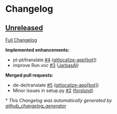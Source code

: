 # Changelog

## [Unreleased](https://github.com/OpenVoiceOS/ovos-skill-cmd/tree/HEAD)

[Full Changelog](https://github.com/OpenVoiceOS/ovos-skill-cmd/compare/44dc7aea48ecf015eeb74baab7d20511351d34c7...HEAD)

**Implemented enhancements:**

- pt-pt/translate [\#4](https://github.com/OpenVoiceOS/ovos-skill-cmd/pull/4) ([gitlocalize-app[bot]](https://github.com/apps/gitlocalize-app))
- improve Run.voc [\#3](https://github.com/OpenVoiceOS/ovos-skill-cmd/pull/3) ([JarbasAl](https://github.com/JarbasAl))

**Merged pull requests:**

- de-de/translate [\#5](https://github.com/OpenVoiceOS/ovos-skill-cmd/pull/5) ([gitlocalize-app[bot]](https://github.com/apps/gitlocalize-app))
- Minor issues in setup.py [\#2](https://github.com/OpenVoiceOS/ovos-skill-cmd/pull/2) ([forslund](https://github.com/forslund))



\* *This Changelog was automatically generated by [github_changelog_generator](https://github.com/github-changelog-generator/github-changelog-generator)*

